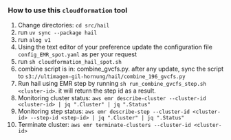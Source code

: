 ### How to use this `cloudformation` tool

1. Change directories: `cd src/hail`
2. run `uv sync --package hail`
3. run `alog v1`
4. Using the text editor of your preference update the configuration file `config_EMR_spot.yaml` as per your request
5. run `sh cloudformation_hail_spot.sh`
6. combine script is in: combine_gvcfs.py. after any update, sync the script to `s3://ultimagen-gil-hornung/hail/combine_196_gvcfs.py`
7. Run hail using EMR step by running `sh run_combine_gvcfs_step.sh <cluster-id>`. it will return the step id as a result.
8. Monitoring cluster status: `aws emr describe-cluster --cluster-id <cluster-id> | jq ".Cluster" | jq ".Status"`
9. Monitoring step status: `aws emr describe-step --cluster-id <cluster-id> --step-id <step-id> | jq ".Cluster" | jq ".Status"`
10. Terminate cluster: `aws emr terminate-clusters --cluster-id <cluster-id>`

